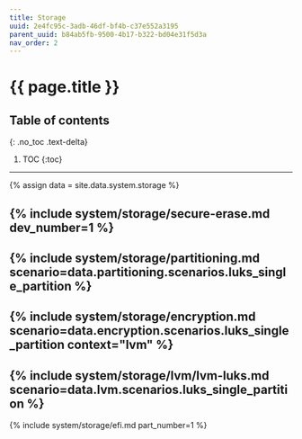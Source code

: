 ```yaml
---
title: Storage
uuid: 2e4fc95c-3adb-46df-bf4b-c37e552a3195
parent_uuid: b84ab5fb-9500-4b17-b322-bd04e31f5d3a
nav_order: 2
---
```


# {{ page.title }}

## Table of contents
{: .no_toc .text-delta}

1. TOC
{:toc}

---

{% assign data = site.data.system.storage %}

{% include system/storage/secure-erase.md dev_number=1 %}
---
{% include system/storage/partitioning.md scenario=data.partitioning.scenarios.luks_single_partition %}
---
{% include system/storage/encryption.md scenario=data.encryption.scenarios.luks_single_partition context="lvm" %}
---
{% include system/storage/lvm/lvm-luks.md scenario=data.lvm.scenarios.luks_single_partition %}
---
{% include system/storage/efi.md part_number=1 %}
